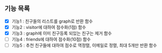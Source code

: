 ## 기능 목록
- [X] 기능1 : 친구들의 리스트를 graph로 반환 함수
- [X] 기능2 : visitor에 대하여 점수화(1점) 함수
- [X] 기능3 : graph에 이미 친구등록 되있는 친구는 제거 함수
- [ ] 기능4 : friends에 대하여 점수화(10점) 함수
- [ ] 기능5 : 추천 친구들에 대하여 점수로 역정렬, 이메일로 정렬, 최대 5개만 반환 함수
